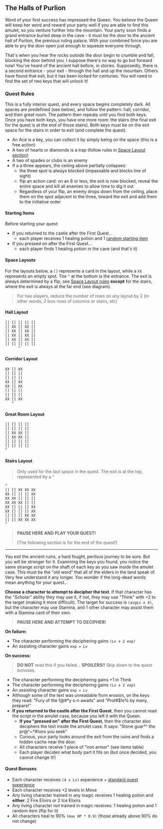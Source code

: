 ## The Halls of Purlion

Word of your first success has impressed the Queen. You believe the Queen will keep her word and reward your party well if you are able to find this amulet, so you venture further into the mountain. Your party soon finds a grand entrance buried deep in the cave - it must be the door to the ancient hall of Purlion, the previous ruling palace. With your combined force you are able to pry the door open just enough to squeeze everyone through.

That's when you hear the rocks outside the door begin to crumble and fall, blocking the door behind you. I suppose there's no way to go but forward now! You've heard of the ancient hall before, in stories. Supposedly, there is a second entrance - your exit - through the hall and up the mountain. Others have found that exit, but it has been locked for centuries. You will need to find the set of two keys that will unlock it!

### Quest Rules

This is a fully interior quest, and every space begins completely dark. All spaces are predefined (see below), and follow the pattern: hall, corridor, and then great room. The pattern then repeats until you find both keys. Once you have both keys, you have one more room: the stairs (the final exit for the quest is at the end of those stairs). Both keys must be on the exit space for the stairs in order to exit (and complete the quest).

* An Ace is a key, you can collect it by simply being on the space (this is a free action)
* A two of hearts or diamonds is a trap (follow rules in [Space Layout section](../../rules/05_space_layout.md))
* A two of spades or clubs is an enemy
* If a a three appears, the ceiling above partially collapses:
    - the three spot is always blocked (impassable and blocks line of sight)
    - flip an action card: on an 8 or less, the exit is now blocked, reveal the entire space and kill all enemies to allow time to dig it out
    - Regardless of your flip, an enemy drops down from the ceiling, place them on the spot adjacent to the three, toward the exit and add them to the initiative order

#### Starting Items

Before starting your quest:

* If you returned to the castle after the First Quest...
    - each player receives 1 healing potion and 1 [random starting item](reference_tables.md#starting-items)
* If you pressed on after the First Quest...
    - each player finds 1 healing potion in the cave (and that's it)

#### Space Layouts

For the layouts below, a `[]` represents a card in the layout, while a `XX` represents an empty spot. The `^` at the bottom is the entrance. The exit is always determined by a flip, see [Space Layout rules](../../rules/05_space_layout.md) **except** for the stairs, where the exit is always at the far end (see diagram).

> For two players, reduce the number of rows on any layout by 2 (in other words, 2 less rows of columns or stairs, etc)

#### Hall Layout

```
[] [] [] [] []
[] XX [] XX []
[] XX [] XX []
[] XX [] XX []
[] XX [] XX []
[] [] [] [] []
      ^
```

#### Corridor Layout

```
XX [] XX
[] [] []
[] [] []
XX [] XX
XX [] XX
[] [] []
[] [] []
XX [] XX
   ^
```

#### Great Room Layout

```
[] [] [] []
[] [] [] []
[] XX XX []
[] XX XX []
[] [] [] []
[] [] [] []
^
```

#### Stairs Layout

> Only used for the _last space_ in the quest. The exit is at the top, represented by a `^`

```
^
[] [] XX XX XX
XX [] [] [] XX
XX XX [] [] []
XX XX XX [] []
XX [] [] [] XX
XX [] [] [] XX
[] [] [] XX XX
[] [] XX XX XX
^
```

> **PAUSE HERE AND PLAY YOUR QUEST!**
> 
> (The following section is for the end of the quest!)

---

You exit the ancient ruins, a hard fought, perilous journey to be sure. But you will be stronger for it. Examining the keys you found, you notice the same strange script on the shaft of each key as you saw inside the amulet case. This must be the "old word" that all of the elders in the land speak of. Very few understand it any longer. You wonder if the long-dead words mean anything for your quest...

**Choose a character to attempt to decipher the text**. If that character has the "Scholar" ability they may use it, if not, they may use "Think" with +2 to the target (making it more difficult). The target for success is `(avgLv x 4)`, but the character may use Stamina, and 1 other character may assist them with a Stamina card of their own.

> **PAUSE HERE AND ATTEMPT TO DECIPHER!**

**On failure:**

* The character performing the deciphering gains `(Lv x 2 exp)`
* An assisting character gains `exp = Lv`

**On success:**

> **DO NOT** read this if you failed... **SPOILERS!!** Skip down to the quest bonuses.

* The character performing the deciphering gains +1 in Think
* The character performing the deciphering gains `(Lv x 2 exp)`
* An assisting character gains `exp = Lv`
* Although some of the text was unreadable from erosion, on the keys they read: "Fury of the f@#*y s-n awaits" and "Prot#$!e% by many, prepare!"
* **If you returned to the castle after the First Quest**, then you cannot read the script in the amulet case, because you left it with the Queen.
    - **If you "pressed on" after the First Quest**, then the character also deciphers the text inside the amulet case. It says: "Stone guar*^ the pr@^~*#!ons you seek"
    - Curious, your party looks around the exit from the ruins and finds a hidden cache near the door.
    - All characters receive 1 piece of "iron armor" (see items table)
    - Each player decides what body part it fits on (but once decided, you cannot change it!)

#### Quest Bonuses

* Each character receives `(4 x Lv)` experience + [standard quest experience](../../rules/10_experience_and_leveling.md)
* Each character receives +2 levels in Move
* Any living character trained in any magic receives 1 healing potion and **either**: 2 Fire Elixirs or 2 Ice Elixirs
* Any living character _not_ trained in magic receives: 1 healing potion and 1 random item (flip for it)
* All characters heal to 90% `(max HP * 0.9)` (those already above 90% do not change)
